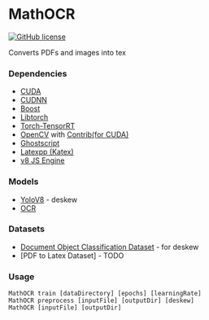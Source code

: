 # MathOCR
[![GitHub license](https://img.shields.io/github/license/mashape/apistatus.svg?style=flat-square)](http://goldsborough.mit-license.org)

Converts PDFs and images into tex

### Dependencies
- [CUDA](https://developer.nvidia.com/cuda-downloads)
- [CUDNN](https://developer.nvidia.com/cudnn)
- [Boost](https://www.boost.org/users/download/)
- [Libtorch](https://pytorch.org/get-started/locally/) 
- [Torch-TensorRT](https://github.com/pytorch/TensorRT)
- [OpenCV](https://github.com/opencv/opencv) with [Contrib(for CUDA)](https://github.com/opencv/opencv_contrib)
- [Ghostscript](https://ghostscript.com/releases/gsdnld.html)
- [Latexpp (Katex)](https://github.com/goldsborough/latexpp)
- [v8 JS Engine](https://github.com/v8/v8)

### Models
- [YoloV8](https://github.com/ultralytics/ultralytics) - deskew
- [OCR](https://arxiv.org/ftp/arxiv/papers/1908/1908.11415.pdf)

### Datasets
- [Document Object Classification Dataset](https://universe.roboflow.com/mathocr/classify-e5mwr) - for deskew 
- [PDF to Latex Dataset] - TODO

### Usage
```
MathOCR train [dataDirectory] [epochs] [learningRate]
MathOCR preprocess [inputFile] [outputDir] [deskew]
MathOCR [inputFile] [outputDir]
```
